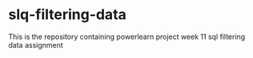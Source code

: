 # slq-filtering-data
This is the repository containing powerlearn project week 11 sql filtering data assignment
